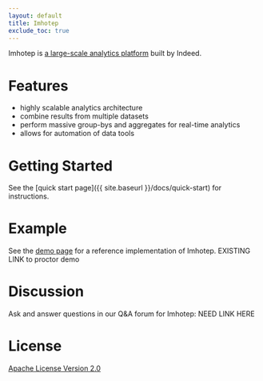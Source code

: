 ```yaml
---
layout: default
title: Imhotep
exclude_toc: true
---
```


Imhotep is [a large-scale analytics platform](http://engineering.indeed.com/talks/large-scale-interactive-analytics-with-imhotep/) built by Indeed.  

# Features
- highly scalable analytics architecture
- combine results from multiple datasets
- perform massive group-bys and aggregates for real-time analytics
- allows for automation of data tools

# Getting Started
See the [quick start page]({{ site.baseurl }}/docs/quick-start) for instructions.

# Example
See the [demo page](https://github.com/indeedeng/proctor-demo) for a reference implementation of Imhotep. EXISTING LINK to proctor demo

# Discussion
Ask and answer questions in our Q&A forum for Imhotep: NEED LINK HERE

# License

[Apache License Version 2.0](https://github.com/indeedeng/proctor/blob/master/LICENSE)
